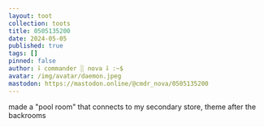 ```yaml
---
layout: toot
collection: toots
title: 0505135200
date: 2024-05-05
published: true
tags: []
pinned: false
author: ⸸ commander ░ nova ⸸ :~$
avatar: /img/avatar/daemon.jpeg
mastodon: https://mastodon.online/@cmdr_nova/0505135200
---
```


made a "pool room" that connects to my secondary store, theme after the backrooms
